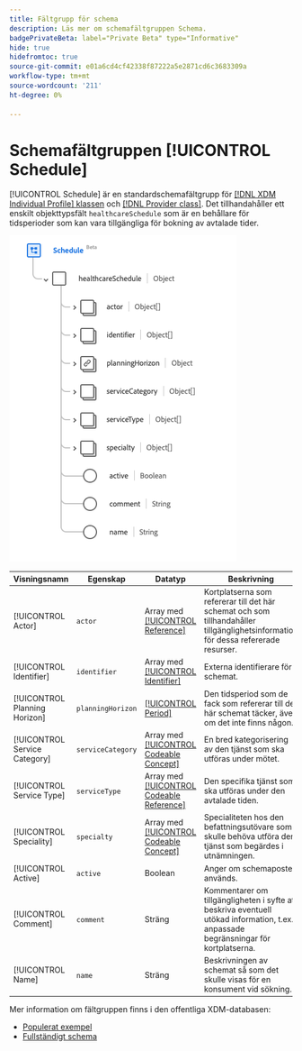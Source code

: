 ```yaml
---
title: Fältgrupp för schema
description: Läs mer om schemafältgruppen Schema.
badgePrivateBeta: label="Private Beta" type="Informative"
hide: true
hidefromtoc: true
source-git-commit: e01a6cd4cf42338f87222a5e2871cd6c3683309a
workflow-type: tm+mt
source-wordcount: '211'
ht-degree: 0%

---
```


# Schemafältgruppen [!UICONTROL Schedule]

[!UICONTROL Schedule] är en standardschemafältgrupp för [[!DNL XDM Individual Profile] klassen](../../classes/individual-profile.md) och [[!DNL Provider class]](../../classes/provider.md). Det tillhandahåller ett enskilt objekttypsfält `healthcareSchedule` som är en behållare för tidsperioder som kan vara tillgängliga för bokning av avtalade tider.

![Fältgruppsstruktur](../../images/field-groups/schedule.png)

| Visningsnamn | Egenskap | Datatyp | Beskrivning |
| --- | --- | --- | --- |
| [!UICONTROL Actor] | `actor` | Array med [[!UICONTROL Reference]](../../data-types/healthcare/reference.md) | Kortplatserna som refererar till det här schemat och som tillhandahåller tillgänglighetsinformation för dessa refererade resurser. |
| [!UICONTROL Identifier] | `identifier` | Array med [[!UICONTROL Identifier]](../../data-types/healthcare/identifier.md) | Externa identifierare för schemat. |
| [!UICONTROL Planning Horizon] | `planningHorizon` | [[!UICONTROL Period]](../../data-types/healthcare/period.md) | Den tidsperiod som de fack som refererar till det här schemat täcker, även om det inte finns någon. |
| [!UICONTROL Service Category] | `serviceCategory` | Array med [[!UICONTROL Codeable Concept]](../../data-types/healthcare/codeable-concept.md) | En bred kategorisering av den tjänst som ska utföras under mötet. |
| [!UICONTROL Service Type] | `serviceType` | Array med [[!UICONTROL Codeable Reference]](../../data-types/healthcare/codeable-reference.md) | Den specifika tjänst som ska utföras under den avtalade tiden. |
| [!UICONTROL Speciality] | `specialty` | Array med [[!UICONTROL Codeable Concept]](../../data-types/healthcare/codeable-concept.md) | Specialiteten hos den befattningsutövare som skulle behöva utföra den tjänst som begärdes i utnämningen. |
| [!UICONTROL Active] | `active` | Boolean | Anger om schemaposten används. |
| [!UICONTROL Comment] | `comment` | Sträng | Kommentarer om tillgängligheten i syfte att beskriva eventuell utökad information, t.ex. anpassade begränsningar för kortplatserna. |
| [!UICONTROL Name] | `name` | Sträng | Beskrivningen av schemat så som det skulle visas för en konsument vid sökning. |

Mer information om fältgruppen finns i den offentliga XDM-databasen:

* [Populerat exempel](https://github.com/adobe/xdm/blob/master/extensions/industry/healthcare/fhir/fieldgroups/schedule.example.1.json)
* [Fullständigt schema](https://github.com/adobe/xdm/blob/master/extensions/industry/healthcare/fhir/fieldgroups/schedule.schema.json)

